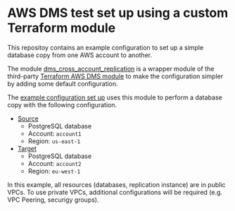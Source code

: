# AWS DMS test set up using a custom Terraform module 

This repositoy contains an example configuration to set up a simple database copy from one AWS account to another.

The module [dms_cross_account_replication](./modules/dms_cross_acount_replication/) is a wrapper module of the third-party [Terraform AWS DMS module](https://registry.terraform.io/modules/terraform-aws-modules/dms/aws/latest) to make the configuration simpler by adding some default configuration.

The [example configuration set up](./service/dms/) uses this module to perform a database copy with the following configuration.

- [Source](./service/source/)
    - PostgreSQL database
    - Account: `account1`
    - Region: `us-east-1`
- [Target](./service/target/)
    - PostgreSQL database
    - Account: `account2`
    - Region: `eu-west-1`

In this example, all resources (databases, replication instance) are in public VPCs. To use private VPCs, additional configurations will be required (e.g. VPC Peering, securigy groups).